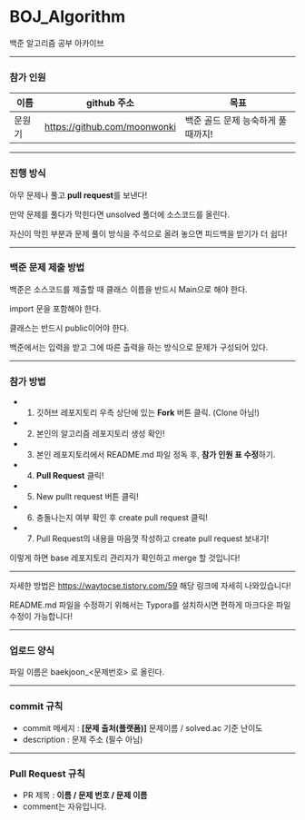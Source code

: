 # BOJ_Algorithm
백준 알고리즘 공부 아카이브



------



### 참가 인원

| 이름   | github 주소                  | 목표                               |
| ------ | ---------------------------- | ---------------------------------- |
| 문원기 | https://github.com/moonwonki | 백준 골드 문제 능숙하게 풀 때까지! |



------



### 진행 방식

아무 문제나 풀고 **pull request**를 보낸다!

만약 문제를 풀다가 막힌다면 unsolved 폴더에 소스코드를 올린다.

자신이 막힌 부분과 문제 풀이 방식을 주석으로 올려 놓으면 피드백을 받기가 더 쉽다!



------



### 백준 문제 제출 방법

백준은 소스코드를 제출할 때 클래스 이름을 반드시 Main으로 해야 한다.

import 문을 포함해야 한다.

클래스는 반드시 public이어야 한다.

백준에서는 입력을 받고 그에 따른 출력을 하는 방식으로 문제가 구성되어 있다.



------



### 참가 방법

- 1. 깃허브 레포지토리 우측 상단에 있는 **Fork** 버튼 클릭. (Clone 아님!)  
- 2. 본인의 알고리즘 레포지토리 생성 확인!  
- 3. 본인 레포지토리에서 README.md 파일 정독 후, **참가 인원 표 수정**하기.  
- 4. **Pull Request** 클릭!  
- 5. New pullt request 버튼 클릭!  
- 6. 충돌나는지 여부 확인 후 create pull request 클릭!  
- 7. Pull Request의 내용을 마음껏 작성하고 create pull request 보내기!  

이렇게 하면 base 레포지토리 관리자가 확인하고 merge 할 것입니다!



------



자세한 방법은 https://waytocse.tistory.com/59 해당 링크에 자세히 나와있습니다!

README.md 파일을 수정하기 위해서는 Typora를 설치하시면 편하게 마크다운 파일 수정이 가능합니다!



------



### 업로드 양식

파일 이름은 baekjoon_<문제번호> 로 올린다.



------



### commit 규칙

- commit 메세지 : **[문제 출처(플랫폼)]** 문제이름 / solved.ac 기준 난이도
- description : 문제 주소 (필수 아님)



------



### Pull Request 규칙

- PR 제목 : **이름 / 문제 번호 / 문제 이름**
- comment는 자유입니다.





